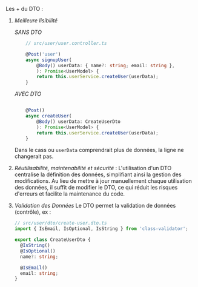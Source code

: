 Les + du DTO :

1.  _Meilleure lisibilité_

    _SANS DTO_

    ```typescript
        // src/user/user.controller.ts

        @Post('user')
        async signupUser(
            @Body() userData: { name?: string; email: string },
            ): Promise<UserModel> {
            return this.userService.createUser(userData);
        }
    ```

    _AVEC DTO_

    ```typescript

        @Post()
        async createUser(
            @Body() userData: CreateUserDto
            ): Promise<UserModel> {
            return this.userService.createUser(userData);
        }
    ```

    Dans le cass ou `userData` comprendrait plus de données, la ligne ne changerait pas.

2.  _Réutilisabilité, maintenabilité et sécurité_ :
    L'utilisation d'un DTO centralise la définition des données, simplifiant ainsi la gestion des modifications. Au lieu de mettre à jour manuellement chaque utilisation des données, il suffit de modifier le DTO, ce qui réduit les risques d'erreurs et facilite la maintenance du code.

3.  _Validation des Données_
    Le DTO permet la validation de données (contrôle), ex :

    ```typescript
    // src/user/dto/create-user.dto.ts
    import { IsEmail, IsOptional, IsString } from 'class-validator';

    export class CreateUserDto {
      @IsString()
      @IsOptional()
      name?: string;

      @IsEmail()
      email: string;
    }
    ```
